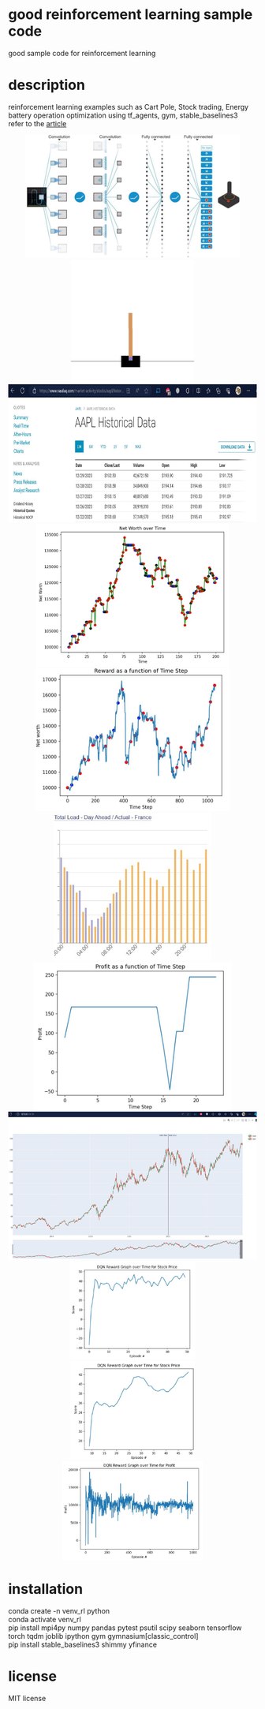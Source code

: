 # good reinforcement learning sample code
good sample code for reinforcement learning 

# description
reinforcement learning examples such as Cart Pole, Stock trading, Energy battery operation optimization using tf_agents, gym, stable_baselines3</br> 
refer to the [article](https://daddynkidsmakers.blogspot.com/2023/12/blog-post_25.html)</br>
<p align="center">
<img height="250" src="https://github.com/mac999/reinforcement_learning/blob/main/fig1.JPG"/>
<img height="250" src="https://github.com/mac999/reinforcement_learning/blob/main/cartpole.gif"/></br>
<img height="280" src="https://github.com/mac999/reinforcement_learning/blob/main/stock_data.JPG"/></br>
<img height="290" src="https://github.com/mac999/reinforcement_learning/blob/main/stock_ppo.JPG"/>
<img height="290" src="https://github.com/mac999/reinforcement_learning/blob/main/stock_ppo2.JPG"/></br>
<img height="300" src="https://github.com/mac999/reinforcement_learning/blob/main/entsoe_eu_france_energy.JPG"/>
<img height="300" src="https://github.com/mac999/reinforcement_learning/blob/main/energy_op.JPG"/></br>
<img height="300" src="https://github.com/mac999/reinforcement_learning/blob/main/product1.JPG"/></br>
<img height="200" src="https://github.com/mac999/reinforcement_learning/blob/main/product2.JPG"/>
<img height="200" src="https://github.com/mac999/reinforcement_learning/blob/main/product3.JPG"/>
<img height="200" src="https://github.com/mac999/reinforcement_learning/blob/main/profit2.JPG"/>
</p>

# installation
conda create -n venv_rl python</br>
conda activate venv_rl</br>
pip install mpi4py numpy pandas pytest psutil scipy seaborn tensorflow torch tqdm joblib ipython gym gymnasium[classic_control]</br>
pip install stable_baselines3 shimmy yfinance</br>

# license
MIT license
